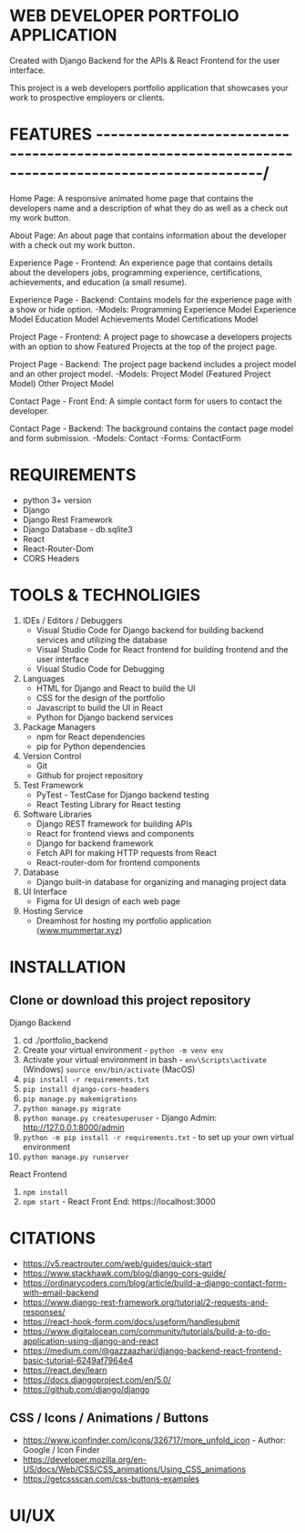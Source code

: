 # WEB DEVELOPER PORTFOLIO APPLICATION 

Created with Django Backend for the APIs & React Frontend for the user interface.

This project is a web developers portfolio application that showcases your work 
to prospective employers or clients.  

# FEATURES --------------------------------------------------------------------------------------------------/

Home Page: A responsive animated home page that contains the developers name and a 
description of what they do as well as a check out my work button.

About Page: An about page that contains information about the developer with a check out my work button.

Experience Page - Frontend: An experience page that contains details about the developers jobs, 
programming experience, certifications, achievements, and education (a small resume).

Experience Page - Backend: Contains models for the experience page with a show or hide option.
    -Models:
        Programming Experience Model
        Experience Model 
        Education Model
        Achievements Model
        Certifications Model

Project Page - Frontend: A project page to showcase a developers projects with an option to show 
Featured Projects at the top of the project page.

Project Page - Backend: The project page backend includes a project model and an other project model.
    -Models:
        Project Model (Featured Project Model)
        Other Project Model

Contact Page - Front End: A simple contact form for users to contact the developer.

Contact Page - Backend: The background contains the contact page model and form submission.
    -Models:
        Contact
    -Forms:
        ContactForm

# REQUIREMENTS
- python 3+ version
- Django 
- Django Rest Framework
- Django Database - db.sqlite3
- React 
- React-Router-Dom
- CORS Headers

# TOOLS & TECHNOLIGIES
1. IDEs / Editors / Debuggers 
    - Visual Studio Code for Django backend for building backend services and utilizing the database
    - Visual Studio Code for React frontend for building frontend and the user interface
    - Visual Studio Code for Debugging
2. Languages
    - HTML for Django and React to build the UI
    - CSS for the design of the portfolio
    - Javascript to build the UI in React
    - Python for Django backend services
3. Package Managers
    - npm for React dependencies
    - pip for Python dependencies
4. Version Control
    - Git
    - Github for project repository
5. Test Framework
    - PyTest - TestCase for Django backend testing
    - React Testing Library for React testing
6. Software Libraries
    - Django REST framework for building APIs
    - React for frontend views and components
    - Django for backend framework
    - Fetch API for making HTTP requests from React
    - React-router-dom for frontend components
7. Database
    - Django built-in database for organizing and managing project data
8. UI Interface
    - Figma for UI design of each web page
9. Hosting Service
    - Dreamhost for hosting my portfolio application (www.mummertar.xyz) 

# INSTALLATION
## Clone or download this project repository 

Django Backend
1. cd ./portfolio_backend
2. Create your virtual environment - `python -m venv env`
3. Activate your virtual environment in bash - `env\Scripts\activate` (Windows) `source env/bin/activate` (MacOS)
4. `pip install -r requirements.txt`
5. `pip install django-cors-headers`
7. `pip manage.py makemigrations`
8. `python manage.py migrate`
9. `python manage.py createsuperuser` - Django Admin: http://127.0.0.1:8000/admin 
10. `python -m pip install -r requirements.txt` - to set up your own virtual environment
11. `python manage.py runserver` 

React Frontend
1. `npm install`
2. `npm start` - React Front End: https://localhost:3000

# CITATIONS

- https://v5.reactrouter.com/web/guides/quick-start
- https://www.stackhawk.com/blog/django-cors-guide/
- https://ordinarycoders.com/blog/article/build-a-django-contact-form-with-email-backend
- https://www.django-rest-framework.org/tutorial/2-requests-and-responses/
- https://react-hook-form.com/docs/useform/handlesubmit
- https://www.digitalocean.com/community/tutorials/build-a-to-do-application-using-django-and-react
- https://medium.com/@gazzaazhari/django-backend-react-frontend-basic-tutorial-6249af7964e4
- https://react.dev/learn
- https://docs.djangoproject.com/en/5.0/
- https://github.com/django/django

## CSS / Icons / Animations / Buttons
- https://www.iconfinder.com/icons/326717/more_unfold_icon  - Author: Google / Icon Finder
- https://developer.mozilla.org/en-US/docs/Web/CSS/CSS_animations/Using_CSS_animations
- https://getcssscan.com/css-buttons-examples

# UI/UX




